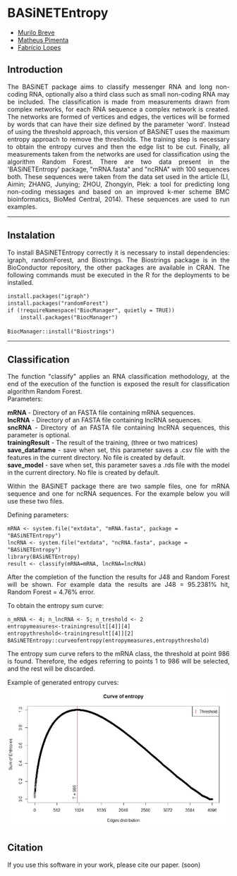 # BASiNETEntropy
* [Murilo Breve](https://github.com/murilobreve)
* [Matheus Pimenta](https://github.com/omatheuspimenta)
* [Fabrício Lopes](https://github.com/fabriciomlopes)

## Introduction
<div style="text-align: justify">
The BASiNET package aims to classify messenger RNA and long non-coding RNA, optionally also a third class such as small non-coding RNA may be included. The classification is made from measurements drawn from complex networks, for each RNA sequence a complex network is created. The networks are formed of vertices and edges, the vertices will be formed by words that can have their size defined by the parameter 'word'. Instead of using the threshold approach, this version of BASiNET uses the maximum entropy approach to remove the thresholds. The training step is necessary to obtain the entropy curves and then the edge list to be cut. Finally, all measurements taken from the networks are used for classification using the algorithm Random Forest. There are two data present in the 'BASiNETEntropy' package, "mRNA.fasta" and "ncRNA" with 100 sequences both. These sequences were taken from the data set used in the article (LI, Aimin; ZHANG, Junying; ZHOU, Zhongyin, Plek: a tool for predicting long non-coding messages and based on an improved k-mer scheme BMC bioinformatics, BioMed Central, 2014). These sequences are used to run examples.
</div>

---

## Instalation
<div style="text-align: justify">
To install BASiNETEntropy correctly it is necessary to install dependencies: igraph, randomForest, and Biostrings. The Biostrings package is in the BioConductor repository, the other packages are available in CRAN. The following commands must be executed in the R for the deployments to be installed.

```{r}
install.packages("igraph")  
install.packages("randomForest")  
if (!requireNamespace("BiocManager", quietly = TRUE))  
    install.packages("BiocManager")  

BiocManager::install("Biostrings")  
```
</div>

----

## Classification
<div style="text-align: justify">
The function "classify" applies an RNA classification methodology, at the end of the execution of the function is exposed the result for classification algorithm Random Forest.
</div>
Parameters:  
<div style="text-align: justify">

**mRNA** - Directory of an FASTA file containing mRNA sequences.  
**lncRNA** - Directory of an FASTA file containing lncRNA sequences.  
**sncRNA** - Directory of an FASTA file containing lncRNA sequences, this parameter is optional.  
**trainingResult** - The result of the training, (three or two matrices)  
**save_dataframe** -  save when set, this parameter saves a .csv file with the features in the current directory. No file is created by default.  
**save_model** -  save when set, this parameter saves a .rds file with the model in the current directory. No file is created by default.

</div>
<div style="text-align: justify">
Within the BASiNET package there are two sample files, one for mRNA sequence and one for ncRNA sequences. For the example below you will use these two files.
</div>

Defining parameters:
```{r}
mRNA <- system.file("extdata", "mRNA.fasta", package = "BASiNETEntropy")
lncRNA <- system.file("extdata", "ncRNA.fasta", package = "BASiNETEntropy")
library(BASiNETEntropy)
result <- classify(mRNA=mRNA, lncRNA=lncRNA)
```

<div style="text-align: justify">
After the completion of the function the results for J48 and Random Forest will be shown. For example data the results are J48 = 95.2381% hit, Random Forest = 4.76% error.

To obtain the entropy sum curve:
```
n_mRNA <- 4; n_lncRNA <- 5; n_treshold <- 2
entropymeasures<-trainingresult[[4]][4]
entropythreshold<-trainingresult[[4]][2]
BASiNETEntropy::curveofentropy(entropymeasures,entropythreshold)
```

The entropy sum curve refers to the mRNA class, the threshold at point 986 is found. Therefore, the edges referring to points 1 to 986 will be selected, and the rest will be discarded.

</div>

Example of generated entropy curves:
![mRNA_curve](vignettes/mrna.jpg)

## Citation
If you use this software in your work, please cite our paper. (soon)

